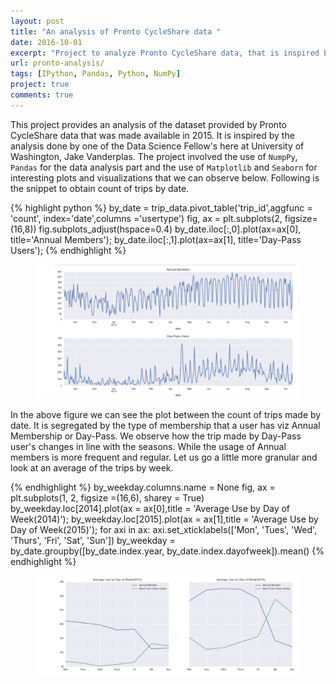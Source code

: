 ```yaml
---
layout: post
title: "An analysis of Pronto CycleShare data "
date: 2016-10-01
excerpt: "Project to analyze Pronto CycleShare data, that is inspired by Jake Vanderplas's analysis methods"
url: pronto-analysis/
tags: [IPython, Pandas, Python, NumPy]
project: true
comments: true
---
```




This project provides an analysis of the dataset provided by Pronto CycleShare data that was made available in 2015. It is inspired by the analysis done by one of the Data Science Fellow's here at University of Washington, Jake Vanderplas. The project involved the use of `NumpPy`, `Pandas` for the data analysis part and the use of `Matplotlib` and `Seaborn` for interesting plots and visualizations that we can observe below. Following is the snippet to obtain count of trips by date. 

{% highlight python %}
by_date = trip_data.pivot_table('trip_id',aggfunc = 'count', index='date',columns ='usertype')
fig, ax = plt.subplots(2, figsize=(16,8))
fig.subplots_adjust(hspace=0.4)
by_date.iloc[:,0].plot(ax=ax[0], title='Annual Members');
by_date.iloc[:,1].plot(ax=ax[1], title='Day-Pass Users');
{% endhighlight %}

<figure>
	<a href="https://github.com/abhi32ag/Pronto-Cycle"><img src="/assets/img/pron1.png"></a>
	
</figure>

In the above figure we can see the plot between the count of trips made by date. It is segregated by the type of membership that a user has viz Annual Membership or Day-Pass. We observe how the trip made by Day-Pass user's changes in line with the seasons. While the usage of Annual members is more frequent and regular. Let us go a little more granular and look at an average of the trips by week. 

{% endhighlight %}
by_weekday.columns.name = None
fig, ax = plt.subplots(1, 2, figsize =(16,6), sharey = True)
by_weekday.loc[2014].plot(ax = ax[0],title = 'Average Use by Day of Week(2014)');
by_weekday.loc[2015].plot(ax = ax[1],title = 'Average Use by Day of Week(2015)');
for axi in ax:
    axi.set_xticklabels(['Mon', 'Tues', 'Wed', 'Thurs', 'Fri', 'Sat', 'Sun'])
by_weekday = by_date.groupby([by_date.index.year,
                              by_date.index.dayofweek]).mean()
{% endhighlight %}
<figure>
	<a href="https://github.com/abhi32ag/Pronto-Cycle"><img src="/assets/img/pron2.png"></a>
	
</figure>